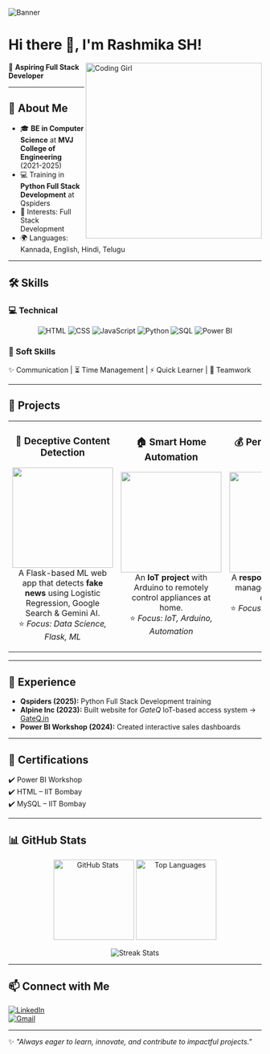 <!-- Profile Banner -->
![Banner](https://i.imgur.com/1ZvVkDc.gif)

# Hi there 👋, I'm Rashmika SH!  

<img align="right" alt="Coding Girl" width="350" src="https://media.giphy.com/media/qgQUggAC3Pfv687qPC/giphy.gif" />

🌟 **Aspiring Full Stack Developer**  

---

## 🚀 About Me  
- 🎓 **BE in Computer Science** at **MVJ College of Engineering** (2021-2025)  
- 💻 Training in **Python Full Stack Development** at Qspiders  
- 🧠 Interests: Full Stack Development 
- 🌍 Languages: Kannada, English, Hindi, Telugu  

---

## 🛠️ Skills  

### 💻 Technical  

<p align="center">
  <img src="https://img.shields.io/badge/HTML5-E34F26?style=for-the-badge&logo=html5&logoColor=white" alt="HTML"/>
  <img src="https://img.shields.io/badge/CSS3-1572B6?style=for-the-badge&logo=css3&logoColor=white" alt="CSS"/>
  <img src="https://img.shields.io/badge/JavaScript-F7DF1E?style=for-the-badge&logo=javascript&logoColor=black" alt="JavaScript"/>
  <img src="https://img.shields.io/badge/Python-3776AB?style=for-the-badge&logo=python&logoColor=white" alt="Python"/>
  <img src="https://img.shields.io/badge/MySQL-4479A1?style=for-the-badge&logo=mysql&logoColor=white" alt="SQL"/>
  <img src="https://img.shields.io/badge/PowerBI-F2C811?style=for-the-badge&logo=powerbi&logoColor=black" alt="Power BI"/>
</p>










### 🤝 Soft Skills  
✨ Communication | ⏳ Time Management | ⚡ Quick Learner | 🤝 Teamwork  

---

## 📂 Projects  

<div align="center">

<table>
<tr>
<td width="30%" align="center" valign="top">

### 🔎 Deceptive Content Detection  
<img src="https://media.tenor.com/BNdrdkM3wJkAAAAM/webmaster-website.gif" width="200"><br>
A Flask-based ML web app that detects **fake news** using Logistic Regression, Google Search & Gemini AI.  
⭐ *Focus: Data Science, Flask, ML*

</td>
<td width="30%" align="center" valign="top">

### 🏠 Smart Home Automation  
<img src="https://media.tenor.com/os8eme44S3cAAAAM/home-automation-control4-home-automation-ideas-2023.gif" width="200"><br>
An **IoT project** with Arduino to remotely control appliances at home.  
⭐ *Focus: IoT, Arduino, Automation*

</td>
<td width="30%" align="center" valign="top">

### 💰 Personal Finance Tracker  
<img src="https://media.giphy.com/media/xUA7bdpLxQhsSQdyog/giphy.gif" width="200"><br>
A **responsive web app** to manage daily expenses efficiently.  
⭐ *Focus: Web Dev, HTML, CSS*

</td>
</tr>
</table>

</div>
  

---

## 🎯 Experience  
- **Qspiders (2025):** Python Full Stack Development training  
- **Alpine Inc (2023):** Built website for *GateQ* IoT-based access system → [GateQ.in](https://www.gateq.in/)  
- **Power BI Workshop (2024):** Created interactive sales dashboards  

---

## 📜 Certifications  
✔️ Power BI Workshop  
✔️ HTML – IIT Bombay  
✔️ MySQL – IIT Bombay  

---

## 📊 GitHub Stats  

<p align="center">
<img src="https://github-readme-stats.vercel.app/api?username=rashmika-sh&show_icons=true&theme=radical" alt="GitHub Stats" height="160"/>
<img src="https://github-readme-stats.vercel.app/api/top-langs/?username=rashmika-sh&layout=compact&theme=radical" alt="Top Languages" height="160"/>
</p>

<p align="center">
<img src="https://github-readme-streak-stats.herokuapp.com/?user=rashmika-sh&theme=radical" alt="Streak Stats"/>
</p>

---

## 📫 Connect with Me  

[![LinkedIn](https://img.shields.io/badge/LinkedIn-Rashmika%20SH-blue?style=for-the-badge&logo=linkedin)](https://www.linkedin.com/in/rashmika-sh-98518726b)  
[![Gmail](https://img.shields.io/badge/Email-rashmikarashmi56%40gmail.com-red?style=for-the-badge&logo=gmail)](mailto:rashmikarashmi56@gmail.com)  

---

✨ *"Always eager to learn, innovate, and contribute to impactful projects."*  
